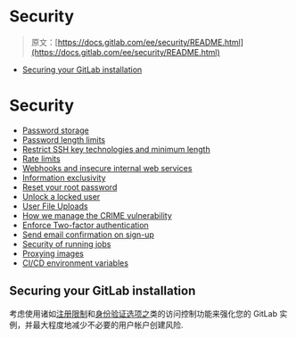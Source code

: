 # Security

> 原文：[https://docs.gitlab.com/ee/security/README.html](https://docs.gitlab.com/ee/security/README.html)

*   [Securing your GitLab installation](#securing-your-gitlab-installation)

# Security[](#security "Permalink")

*   [Password storage](password_storage.html)
*   [Password length limits](password_length_limits.html)
*   [Restrict SSH key technologies and minimum length](ssh_keys_restrictions.html)
*   [Rate limits](rate_limits.html)
*   [Webhooks and insecure internal web services](webhooks.html)
*   [Information exclusivity](information_exclusivity.html)
*   [Reset your root password](reset_root_password.html)
*   [Unlock a locked user](unlock_user.html)
*   [User File Uploads](user_file_uploads.html)
*   [How we manage the CRIME vulnerability](crime_vulnerability.html)
*   [Enforce Two-factor authentication](two_factor_authentication.html)
*   [Send email confirmation on sign-up](user_email_confirmation.html)
*   [Security of running jobs](https://docs.gitlab.com/runner/security/)
*   [Proxying images](asset_proxy.html)
*   [CI/CD environment variables](cicd_environment_variables.html)

## Securing your GitLab installation[](#securing-your-gitlab-installation "Permalink")

考虑使用诸如[注册限制](../user/admin_area/settings/sign_up_restrictions.html)和[身份验证选项之](../topics/authentication/)类的访问控制功能来强化您的 GitLab 实例，并最大程度地减少不必要的用户帐户创建风险.